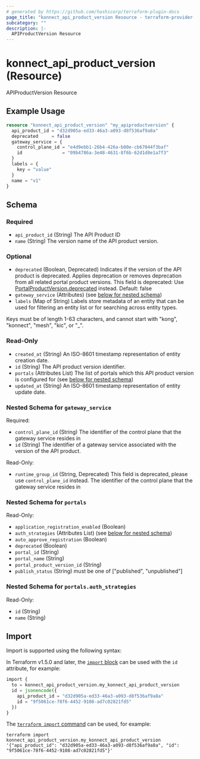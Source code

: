 ```yaml
---
# generated by https://github.com/hashicorp/terraform-plugin-docs
page_title: "konnect_api_product_version Resource - terraform-provider-konnect"
subcategory: ""
description: |-
  APIProductVersion Resource
---
```


# konnect_api_product_version (Resource)

APIProductVersion Resource

## Example Usage

```terraform
resource "konnect_api_product_version" "my_apiproductversion" {
  api_product_id = "d32d905a-ed33-46a3-a093-d8f536af9a8a"
  deprecated     = false
  gateway_service = {
    control_plane_id = "e4d9ebb1-26b4-426a-b00e-cb67044f3baf"
    id               = "09b4786a-3e48-4631-8f6b-62d1d8e1a7f3"
  }
  labels = {
    key = "value"
  }
  name = "v1"
}
```

<!-- schema generated by tfplugindocs -->
## Schema

### Required

- `api_product_id` (String) The API Product ID
- `name` (String) The version name of the API product version.

### Optional

- `deprecated` (Boolean, Deprecated) Indicates if the version of the API product is deprecated. Applies deprecation or removes deprecation from all related portal product versions. This field is deprecated: Use [PortalProductVersion.deprecated](https://docs.konghq.com/konnect/api/portal-management/v2/#/operations/create-portal-product-version) instead. Default: false
- `gateway_service` (Attributes) (see [below for nested schema](#nestedatt--gateway_service))
- `labels` (Map of String) Labels store metadata of an entity that can be used for filtering an entity list or for searching across entity types. 

Keys must be of length 1-63 characters, and cannot start with "kong", "konnect", "mesh", "kic", or "_".

### Read-Only

- `created_at` (String) An ISO-8601 timestamp representation of entity creation date.
- `id` (String) The API product version identifier.
- `portals` (Attributes List) The list of portals which this API product version is configured for (see [below for nested schema](#nestedatt--portals))
- `updated_at` (String) An ISO-8601 timestamp representation of entity update date.

<a id="nestedatt--gateway_service"></a>
### Nested Schema for `gateway_service`

Required:

- `control_plane_id` (String) The identifier of the control plane that the gateway service resides in
- `id` (String) The identifier of a gateway service associated with the version of the API product.

Read-Only:

- `runtime_group_id` (String, Deprecated) This field is deprecated, please use `control_plane_id` instead. The identifier of the control plane that the gateway service resides in


<a id="nestedatt--portals"></a>
### Nested Schema for `portals`

Read-Only:

- `application_registration_enabled` (Boolean)
- `auth_strategies` (Attributes List) (see [below for nested schema](#nestedatt--portals--auth_strategies))
- `auto_approve_registration` (Boolean)
- `deprecated` (Boolean)
- `portal_id` (String)
- `portal_name` (String)
- `portal_product_version_id` (String)
- `publish_status` (String) must be one of ["published", "unpublished"]

<a id="nestedatt--portals--auth_strategies"></a>
### Nested Schema for `portals.auth_strategies`

Read-Only:

- `id` (String)
- `name` (String)

## Import

Import is supported using the following syntax:

In Terraform v1.5.0 and later, the [`import` block](https://developer.hashicorp.com/terraform/language/import) can be used with the `id` attribute, for example:

```terraform
import {
  to = konnect_api_product_version.my_konnect_api_product_version
  id = jsonencode({
    api_product_id = "d32d905a-ed33-46a3-a093-d8f536af9a8a"
    id = "9f5061ce-78f6-4452-9108-ad7c02821fd5"
  })
}
```

The [`terraform import` command](https://developer.hashicorp.com/terraform/cli/commands/import) can be used, for example:

```shell
terraform import konnect_api_product_version.my_konnect_api_product_version '{"api_product_id": "d32d905a-ed33-46a3-a093-d8f536af9a8a", "id": "9f5061ce-78f6-4452-9108-ad7c02821fd5"}'
```
